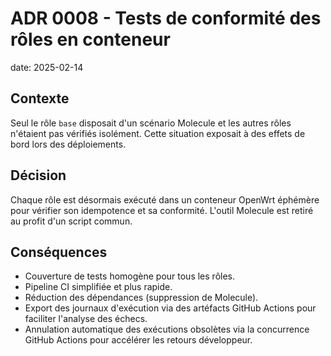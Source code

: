 # ADR 0008 - Tests de conformité des rôles en conteneur

date: 2025-02-14

## Contexte
Seul le rôle `base` disposait d'un scénario Molecule et les autres rôles n'étaient pas vérifiés isolément. Cette situation exposait à des effets de bord lors des déploiements.

## Décision
Chaque rôle est désormais exécuté dans un conteneur OpenWrt éphémère pour vérifier son idempotence et sa conformité. L'outil Molecule est retiré au profit d'un script commun.

## Conséquences
- Couverture de tests homogène pour tous les rôles.
- Pipeline CI simplifiée et plus rapide.
- Réduction des dépendances (suppression de Molecule).
- Export des journaux d'exécution via des artéfacts GitHub Actions pour
  faciliter l'analyse des échecs.
- Annulation automatique des exécutions obsolètes via la concurrence GitHub
  Actions pour accélérer les retours développeur.
